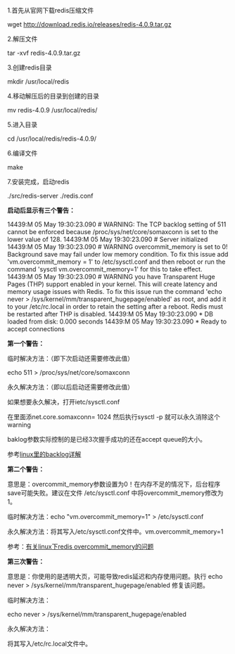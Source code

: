 1.首先从官网下载redis压缩文件

  wget http://download.redis.io/releases/redis-4.0.9.tar.gz

2.解压文件

  tar -xvf redis-4.0.9.tar.gz

3.创建redis目录

  mkdir /usr/local/redis

4.移动解压后的目录到创建的目录

  mv redis-4.0.9 /usr/local/redis/

5.进入目录

  cd /usr/local/redis/redis-4.0.9/

6.编译文件

  make

7.安装完成，启动redis

  ./src/redis-server ./redis.conf

 

**启动后显示有三个警告：**

14439:M 05 May 19:30:23.090 # WARNING: The TCP backlog setting of 511 cannot be enforced because /proc/sys/net/core/somaxconn is set to the lower value of 128.
14439:M 05 May 19:30:23.090 # Server initialized
14439:M 05 May 19:30:23.090 # WARNING overcommit_memory is set to 0! Background save may fail under low memory condition. To fix this issue add 'vm.overcommit_memory = 1' to /etc/sysctl.conf and then reboot or run the command 'sysctl vm.overcommit_memory=1' for this to take effect.
14439:M 05 May 19:30:23.090 # WARNING you have Transparent Huge Pages (THP) support enabled in your kernel. This will create latency and memory usage issues with Redis. To fix this issue run the command 'echo never > /sys/kernel/mm/transparent_hugepage/enabled' as root, and add it to your /etc/rc.local in order to retain the setting after a reboot. Redis must be restarted after THP is disabled.
14439:M 05 May 19:30:23.090 * DB loaded from disk: 0.000 seconds
14439:M 05 May 19:30:23.090 * Ready to accept connections

 

**第一个警告：**

  临时解决方法：（即下次启动还需要修改此值）

  echo 511 > /proc/sys/net/core/somaxconn

  永久解决方法：（即以后启动还需要修改此值）

  如果想要永久解决，打开ietc/sysctl.conf

  在里面添net.core.somaxconn= 1024 然后执行sysctl -p 就可以永久消除这个warning

  baklog参数实际控制的是已经3次握手成功的还在accept queue的大小。

  参考[linux里的backlog详解](http://blog.csdn.net/raintungli/article/details/37913765)

**第二个警告：**

  意思是：overcommit_memory参数设置为0！在内存不足的情况下，后台程序save可能失败。建议在文件 /etc/sysctl.conf 中将overcommit_memory修改为1。

  临时解决方法：echo "vm.overcommit_memory=1" > /etc/sysctl.conf

  永久解决方法：将其写入/etc/sysctl.conf文件中。vm.overcommit_memory=1

  参考：[有关linux下redis overcommit_memory的问题](http://blog.csdn.net/whycold/article/details/21388455)

**第三次警告：**

  意思是：你使用的是透明大页，可能导致redis延迟和内存使用问题。执行 echo never >   /sys/kernel/mm/transparent_hugepage/enabled 修复该问题。

  临时解决方法：

  echo never > /sys/kernel/mm/transparent_hugepage/enabled

  永久解决方法：

  将其写入/etc/rc.local文件中。